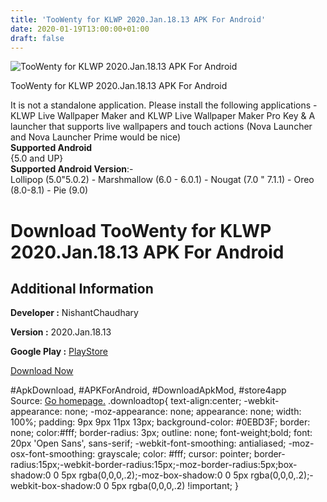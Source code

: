 ```yaml
---
title: 'TooWenty for KLWP 2020.Jan.18.13 APK For Android'
date: 2020-01-19T13:00:00+01:00
draft: false
---
```


![TooWenty for KLWP 2020.Jan.18.13 APK For Android](https://i0.wp.com/apkhome.net/wp-content/uploads/2020/01/TooWenty-for-KLWP-2020.Jan_.18.13.png "TooWenty for KLWP 2020.Jan.18.13 APK For Android")

  

TooWenty for KLWP 2020.Jan.18.13 APK For Android

It is not a standalone application. Please install the following applications - KLWP Live Wallpaper Maker and KLWP Live Wallpaper Maker Pro Key & A launcher that supports live wallpapers and touch actions (Nova Launcher and Nova Launcher Prime would be nice)  
**Supported Android**  
{5.0 and UP}  
**Supported Android Version**:-  
Lollipop (5.0"5.0.2) - Marshmallow (6.0 - 6.0.1) - Nougat (7.0 " 7.1.1) - Oreo (8.0-8.1) - Pie (9.0)

Download TooWenty for KLWP 2020.Jan.18.13 APK For Android
=========================================================

Additional Information
----------------------

**Developer :** NishantChaudhary

**Version :** 2020.Jan.18.13

**Google Play :** [PlayStore](https://play.google.com/store/apps/details?id=com.nishantchaudhary.toowenty)

  

[Download Now](https://store4app.co/post/toowenty-for-klwp-2020-jan-18-13-apk-for-android_1579429456)

  
#ApkDownload, #APKForAndroid, #DownloadApkMod, #store4app  
Source: [Go homepage.](https://store4app.co/post/toowenty-for-klwp-2020-jan-18-13-apk-for-android_1579429456) .downloadtop{ text-align:center; -webkit-appearance: none; -moz-appearance: none; appearance: none; width: 100%; padding: 9px 9px 11px 13px; background-color: #0EBD3F; border: none; color:#fff; border-radius: 3px; outline: none; font-weight;bold; font: 20px 'Open Sans', sans-serif; -webkit-font-smoothing: antialiased; -moz-osx-font-smoothing: grayscale; color: #fff; cursor: pointer; border-radius:15px;-webkit-border-radius:15px;-moz-border-radius:5px;box-shadow:0 0 5px rgba(0,0,0,.2);-moz-box-shadow:0 0 5px rgba(0,0,0,.2);-webkit-box-shadow:0 0 5px rgba(0,0,0,.2) !important; }